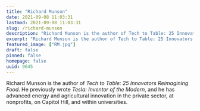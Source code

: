 ```yaml
---
title: "Richard Munson"
date: 2021-09-08 11:03:31
lastmod: 2021-09-08 11:03:31
slug: /richard-munson
description: "Richard Munson is the author of Tech to Table: 25 Innovators Reimagining Food. He previously wrote Tesla: Inventor of the Modern, and he has advanced energy and agricultural innovation in the private sector, at nonprofits, on Capitol Hill, and within universities."
excerpt: "Richard Munson is the author of Tech to Table: 25 Innovators Reimagining Food. He previously wrote Tesla: Inventor of the Modern, and he has advanced energy and agricultural innovation in the private sector, at nonprofits, on Capitol Hill, and within universities."
featured_image: ["RM.jpg"]
draft: false
pinned: false
homepage: false
uuid: 9645
---
```

<p>Richard Munson is the author of <em>Tech to Table: 25 Innovators Reimagining Food</em>. He previously wrote <em>Tesla: Inventor of the Modern</em>, and he has advanced energy and agricultural innovation in the private sector, at nonprofits, on Capitol Hill, and within universities.</p>
